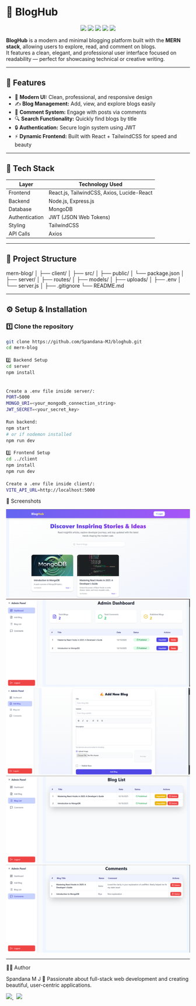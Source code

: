 # 📝 BlogHub

<p align="center">
  <img src="https://img.shields.io/badge/React-18.2.0-61DAFB?logo=react&logoColor=white" />
  <img src="https://img.shields.io/badge/Node.js-20.0.0-339933?logo=node.js&logoColor=white" />
  <img src="https://img.shields.io/badge/Express.js-4.18.2-black?logo=express&logoColor=white" />
  <img src="https://img.shields.io/badge/MongoDB-6.0.0-47A248?logo=mongodb&logoColor=white" />
  <img src="https://img.shields.io/badge/TailwindCSS-3.3.2-06B6D4?logo=tailwindcss&logoColor=white" />
</p>

**BlogHub** is a modern and minimal blogging platform built with the **MERN stack**, allowing users to explore, read, and comment on blogs.  
It features a clean, elegant, and professional user interface focused on readability — perfect for showcasing technical or creative writing.

---

## 🚀 Features

- 📰 **Modern UI:** Clean, professional, and responsive design  
- ✍️ **Blog Management:** Add, view, and explore blogs easily  
- 💬 **Comment System:** Engage with posts via comments  
- 🔍 **Search Functionality:** Quickly find blogs by title  
- 🔒 **Authentication:** Secure login system using JWT  
- ⚡ **Dynamic Frontend:** Built with React + TailwindCSS for speed and beauty  

---

## 🧰 Tech Stack

| Layer | Technology Used |
|-------|------------------|
| Frontend | React.js, TailwindCSS, Axios, Lucide-React |
| Backend | Node.js, Express.js |
| Database | MongoDB |
| Authentication | JWT (JSON Web Tokens) |
| Styling | TailwindCSS |
| API Calls | Axios |

---

## 📁 Project Structure



mern-blog/
│
├── client/ 
│ ├── src/
│ ├── public/
│ └── package.json
│
├── server/ 
│ ├── routes/
│ ├── models/
│ ├── uploads/ 
│ ├── .env
│ └── server.js
│
├── .gitignore
└── README.md



---

## ⚙️ Setup & Installation

### 1️⃣ Clone the repository
```bash
git clone https://github.com/Spandana-MJ/bloghub.git
cd mern-blog

2️⃣ Backend Setup
cd server
npm install


Create a .env file inside server/:
PORT=5000
MONGO_URI=<your_mongodb_connection_string>
JWT_SECRET=<your_secret_key>

Run backend:
npm start
# or if nodemon installed
npm run dev

3️⃣ Frontend Setup
cd ../client
npm install
npm run dev

Create a .env file inside client/:
VITE_API_URL=http://localhost:5000

```

📸 Screenshots


![Homepage Screenshot](screenshots/home.png)
![Dashboard Screenshot](screenshots/admin_dashboard.png)
![add blog Screenshot](screenshots/add_blog.png)
![blog list Screenshot](screenshots/blog_list.png)
![comments Screenshot](screenshots/comments.png)

---




👩‍💻 Author

Spandana M J
🌸 Passionate about full-stack web development and creating beautiful, user-centric applications.

<p align="left">
  <a href="https://www.linkedin.com/in/spandana-mj/" target="_blank">
    <img src="https://img.shields.io/badge/LinkedIn-0077B5?logo=linkedin&logoColor=white" />
  </a>
  &nbsp;
  <a href="https://github.com/Spandana-MJ/" target="_blank">
    <img src="https://img.shields.io/badge/GitHub-181717?logo=github&logoColor=white" />
  </a>
</p>
